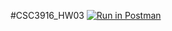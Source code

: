 #CSC3916_HW03
[![Run in Postman](https://run.pstmn.io/button.svg)](https://app.getpostman.com/run-collection/9099d7bde58af558f66b)